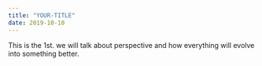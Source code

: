 ```yaml
---
title: "YOUR-TITLE"
date: 2019-10-10
---
```


This is the 1st.
we will talk about perspective and how everything will evolve into something better.
